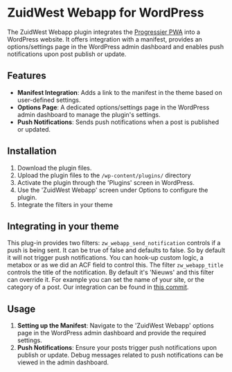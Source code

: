 # ZuidWest Webapp for WordPress

The ZuidWest Webapp plugin integrates the [Progressier PWA](https://progressier.com/) into a WordPress website. It offers integration with a manifest, provides an options/settings page in the WordPress admin dashboard and enables push notifications upon post publish or update.

## Features

- **Manifest Integration**: Adds a link to the manifest in the theme based on user-defined settings.
- **Options Page**: A dedicated options/settings page in the WordPress admin dashboard to manage the plugin's settings.
- **Push Notifications**: Sends push notifications when a post is published or updated.

## Installation

1. Download the plugin files.
2. Upload the plugin files to the `/wp-content/plugins/` directory
3. Activate the plugin through the 'Plugins' screen in WordPress.
4. Use the 'ZuidWest Webapp' screen under Options to configure the plugin.
5. Integrate the filters in your theme

## Integrating in your theme

This plug-in provides two filters: `zw_webapp_send_notification` controls if a push is being sent. It can be true of false and defaults to false. So by default it will not trigger push notifications. You can hook-up custom logic, a metabox or as we did an ACF field to control this. The filter `zw_webapp_title` controls the title of the notification. By default it's 'Nieuws' and this filter can override it. For example you can set the name of your site, or the category of a post. Our integration can be found in [this commit](https://github.com/oszuidwest/streekomroep-wp/commit/2f47ef4d259b3826b7643653cb47a567833cd73a).

## Usage

1. **Setting up the Manifest**: Navigate to the 'ZuidWest Webapp' options page in the WordPress admin dashboard and provide the required settings.
2. **Push Notifications**: Ensure your posts trigger push notifications upon publish or update. Debug messages related to push notifications can be viewed in the admin dashboard.
